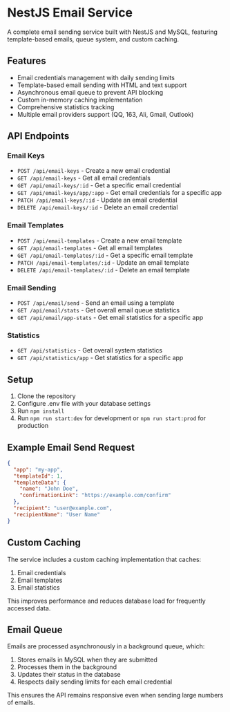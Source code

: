 # NestJS Email Service

A complete email sending service built with NestJS and MySQL, featuring template-based emails, queue system, and custom caching.

## Features

- Email credentials management with daily sending limits
- Template-based email sending with HTML and text support
- Asynchronous email queue to prevent API blocking
- Custom in-memory caching implementation
- Comprehensive statistics tracking
- Multiple email providers support (QQ, 163, Ali, Gmail, Outlook)

## API Endpoints

### Email Keys

- `POST /api/email-keys` - Create a new email credential
- `GET /api/email-keys` - Get all email credentials
- `GET /api/email-keys/:id` - Get a specific email credential
- `GET /api/email-keys/app/:app` - Get email credentials for a specific app
- `PATCH /api/email-keys/:id` - Update an email credential
- `DELETE /api/email-keys/:id` - Delete an email credential

### Email Templates

- `POST /api/email-templates` - Create a new email template
- `GET /api/email-templates` - Get all email templates
- `GET /api/email-templates/:id` - Get a specific email template
- `PATCH /api/email-templates/:id` - Update an email template
- `DELETE /api/email-templates/:id` - Delete an email template

### Email Sending

- `POST /api/email/send` - Send an email using a template
- `GET /api/email/stats` - Get overall email queue statistics
- `GET /api/email/app-stats` - Get email statistics for a specific app

### Statistics

- `GET /api/statistics` - Get overall system statistics
- `GET /api/statistics/app` - Get statistics for a specific app

## Setup

1. Clone the repository
2. Configure .env file with your database settings
3. Run `npm install`
4. Run `npm run start:dev` for development or `npm run start:prod` for production

## Example Email Send Request

```json
{
  "app": "my-app",
  "templateId": 1,
  "templateData": {
    "name": "John Doe",
    "confirmationLink": "https://example.com/confirm"
  },
  "recipient": "user@example.com",
  "recipientName": "User Name"
}
```

## Custom Caching

The service includes a custom caching implementation that caches:

1. Email credentials
2. Email templates 
3. Email statistics

This improves performance and reduces database load for frequently accessed data.

## Email Queue

Emails are processed asynchronously in a background queue, which:

1. Stores emails in MySQL when they are submitted
2. Processes them in the background
3. Updates their status in the database
4. Respects daily sending limits for each email credential

This ensures the API remains responsive even when sending large numbers of emails.